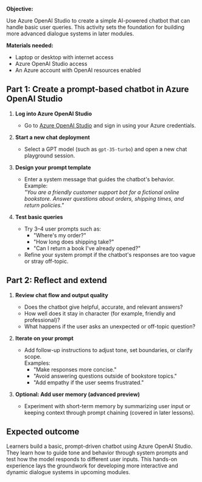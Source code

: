 **Objective:**  

Use Azure OpenAI Studio to create a simple AI-powered chatbot that can handle basic user queries. This activity sets the foundation for building more advanced dialogue systems in later modules.

**Materials needed:**

- Laptop or desktop with internet access  
- Azure OpenAI Studio access  
- An Azure account with OpenAI resources enabled

## Part 1: Create a prompt-based chatbot in Azure OpenAI Studio

1. **Log into Azure OpenAI Studio**  
   - Go to [Azure OpenAI Studio](https://oai.azure.com/) and sign in using your Azure credentials.

2. **Start a new chat deployment**  
   - Select a GPT model (such as `gpt-35-turbo`) and open a new chat playground session.

3. **Design your prompt template**  
   - Enter a system message that guides the chatbot's behavior.  
     Example:  
     *"You are a friendly customer support bot for a fictional online bookstore. Answer questions about orders, shipping times, and return policies."*

4. **Test basic queries**  
   - Try 3–4 user prompts such as:  
     - "Where's my order?"  
     - "How long does shipping take?"  
     - "Can I return a book I've already opened?"  
   - Refine your system prompt if the chatbot's responses are too vague or stray off-topic.

## Part 2: Reflect and extend

1. **Review chat flow and output quality**  
   - Does the chatbot give helpful, accurate, and relevant answers?  
   - How well does it stay in character (for example, friendly and professional)?  
   - What happens if the user asks an unexpected or off-topic question?

2. **Iterate on your prompt**  
   - Add follow-up instructions to adjust tone, set boundaries, or clarify scope.  
     Examples:  
     - "Make responses more concise."  
     - "Avoid answering questions outside of bookstore topics."  
     - "Add empathy if the user seems frustrated."

3. **Optional: Add user memory (advanced preview)**  
   - Experiment with short-term memory by summarizing user input or keeping context through prompt chaining (covered in later lessons).

## Expected outcome

Learners build a basic, prompt-driven chatbot using Azure OpenAI Studio. They learn how to guide tone and behavior through system prompts and test how the model responds to different user inputs. This hands-on experience lays the groundwork for developing more interactive and dynamic dialogue systems in upcoming modules.
